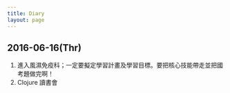 ```yaml
---
title: Diary
layout: page
---
```


## 2016-06-16(Thr)
1. 進入風濕免疫科；一定要擬定學習計畫及學習目標。要把核心技能帶走並把國考題做完啊！
2. Clojure 讀書會
